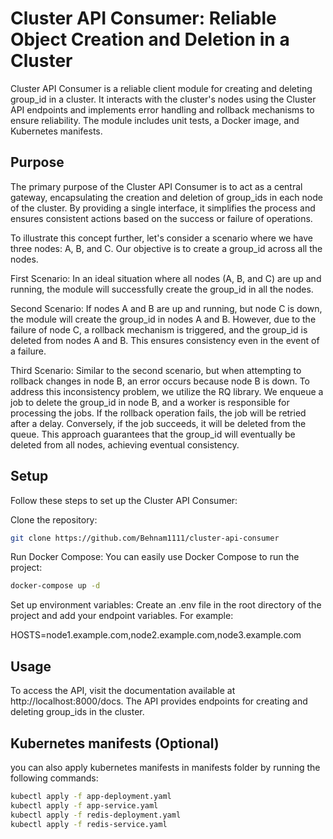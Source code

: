 # Cluster API Consumer: Reliable Object Creation and Deletion in a Cluster

Cluster API Consumer is a reliable client module for creating and deleting group_id in a cluster. It interacts with the cluster's nodes using the Cluster API endpoints and implements error handling and rollback mechanisms to ensure reliability. The module includes unit tests, a Docker image, and Kubernetes manifests.

## Purpose
The primary purpose of the Cluster API Consumer is to act as a central gateway, encapsulating the creation and deletion of group_ids in each node of the cluster. By providing a single interface, it simplifies the process and ensures consistent actions based on the success or failure of operations.

To illustrate this concept further, let's consider a scenario where we have three nodes: A, B, and C. Our objective is to create a group_id across all the nodes.

First Scenario: In an ideal situation where all nodes (A, B, and C) are up and running, the module will successfully create the group_id in all the nodes.

Second Scenario: If nodes A and B are up and running, but node C is down, the module will create the group_id in nodes A and B. However, due to the failure of node C, a rollback mechanism is triggered, and the group_id is deleted from nodes A and B. This ensures consistency even in the event of a failure.

Third Scenario: Similar to the second scenario, but when attempting to rollback changes in node B, an error occurs because node B is down. To address this inconsistency problem, we utilize the RQ library. We enqueue a job to delete the group_id in node B, and a worker is responsible for processing the jobs. If the rollback operation fails, the job will be retried after a delay. Conversely, if the job succeeds, it will be deleted from the queue. This approach guarantees that the group_id will eventually be deleted from all nodes, achieving eventual consistency.

## Setup
Follow these steps to set up the Cluster API Consumer:

Clone the repository:

```bash
git clone https://github.com/Behnam1111/cluster-api-consumer
```
Run Docker Compose:
You can easily use Docker Compose to run the project:

```bash
docker-compose up -d
```
Set up environment variables:
Create an .env file in the root directory of the project and add your endpoint variables. For example:

HOSTS=node1.example.com,node2.example.com,node3.example.com

## Usage
To access the API, visit the documentation available at http://localhost:8000/docs. The API provides endpoints for creating and deleting group_ids in the cluster.

## Kubernetes manifests (Optional)
you can also apply kubernetes manifests in manifests folder by running the following commands:

```bash
kubectl apply -f app-deployment.yaml
kubectl apply -f app-service.yaml
kubectl apply -f redis-deployment.yaml
kubectl apply -f redis-service.yaml
```